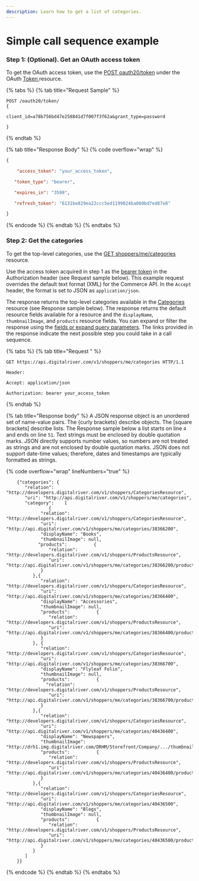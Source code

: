 ```yaml
---
description: Learn how to get a list of categories.
---
```


# Simple call sequence example

### Step 1: (Optional). Get an OAuth access token

To get the OAuth access token, use the [POST oauth20/token](https://www.digitalriver.com/docs/commerce-api-reference/#tag/Token/paths/\~1oauth20\~1token%20\(Client%20credentials\)/post) under the OAuth [Token ](https://www.digitalriver.com/docs/commerce-api-reference/#tag/Token)resource.

{% tabs %}
{% tab title="Request Sample" %}
```
POST /oauth20/token/ 
{

client_id=a78b756bd47e258841d7f007f3f62a&grant_type=password

}
```
{% endtab %}

{% tab title="Response Body" %}
{% code overflow="wrap" %}
```json
{

    "access_token": "your_access_token",

   "token_type": "bearer",

   "expires_in": "3599",

   "refresh_token": "6131be829ea22ccc5ed1199024ba060bd7ed87e8"

}
```
{% endcode %}
{% endtab %}
{% endtabs %}

### Step 2: Get the categories

To get the top-level categories, use the [GET shoppers/me/categories](https://www.digitalriver.com/docs/commerce-api-reference/#tag/Categories/paths/\~1v1\~1shoppers\~1me\~1categories/get) resource.

Use the access token acquired in step 1 as the [bearer token](https://tools.ietf.org/html/rfc6750) in the Authorization header (see Request sample below). This example request overrides the default text format (XML) for the Commerce API. In the `Accept` header, the format is set to JSON as `application/json`.

The response returns the top-level categories available in the [Categories ](https://www.digitalriver.com/docs/commerce-api-reference/#tag/Categories)resource (see Response sample below). The response returns the default resource fields available for a resource and the `displayName`, `thumbnailImage`, and `products` resource fields. You can expand or filter the response using the [fields or expand query parameters](fields-and-expand-query-parameters.md). The links provided in the response indicate the next possible step you could take in a call sequence.

{% tabs %}
{% tab title="Request " %}
```
GET https://api.digitalriver.com/v1/shoppers/me/categories HTTP/1.1

Header:

Accept: application/json 

Authorization: bearer your_access_token
```
{% endtab %}

{% tab title="Response body" %}
A JSON response object is an unordered set of name-value pairs. The {curly brackets} describe objects. The \[square brackets] describe lists. The Response sample below a list starts on line `4` and ends on line `51`. Text strings must be enclosed by double quotation marks. JSON directly supports number values, so numbers are not treated as strings and are not enclosed by double quotation marks. JSON does not support date-time values; therefore, dates and timestamps are typically formatted as strings.

{% code overflow="wrap" lineNumbers="true" %}
```
    {"categories": {
       "relation": "http://developers.digitalriver.com/v1/shoppers/CategoriesResource",
       "uri": "http://api.digitalriver.com/v1/shoppers/me/categories",
       "category":    [
                {
             "relation": "http://developers.digitalriver.com/v1/shoppers/CategoriesResource",
             "uri": "http://api.digitalriver.com/v1/shoppers/me/categories/38366200",
             "displayName": "Books",
             "thumbnailImage": null,
            "products":          {
                "relation": "http://developers.digitalriver.com/v1/shoppers/ProductsResource",
                "uri": "http://api.digitalriver.com/v1/shoppers/me/categories/38366200/products"
             }
          },{
             "relation": "http://developers.digitalriver.com/v1/shoppers/CategoriesResource",
             "uri": "http://api.digitalriver.com/v1/shoppers/me/categories/38366400",
             "displayName": "Accessories",
             "thumbnailImage": null,
             "products":          {
                "relation": "http://developers.digitalriver.com/v1/shoppers/ProductsResource",
                "uri": "http://api.digitalriver.com/v1/shoppers/me/categories/38366400/products"
             }
          }, {
             "relation": "http://developers.digitalriver.com/v1/shoppers/CategoriesResource",
             "uri": "http://api.digitalriver.com/v1/shoppers/me/categories/38366700",
             "displayName": "Flyleaf Folio",
             "thumbnailImage": null,
             "products":          {
               "relation": "http://developers.digitalriver.com/v1/shoppers/ProductsResource",
                "uri": "http://api.digitalriver.com/v1/shoppers/me/categories/38366700/products"
             }
          },{
             "relation": "http://developers.digitalriver.com/v1/shoppers/CategoriesResource",
             "uri": "http://api.digitalriver.com/v1/shoppers/me/categories/40436400",
             "displayName": "Newspapers",
             "thumbnailImage": "http://drh1.img.digitalriver.com/DRHM/Storefront/Company/.../thumbnail/blog2_thumb_image.jpg",
             "products":          {
                "relation": "http://developers.digitalriver.com/v1/shoppers/ProductsResource",
                "uri": "http://api.digitalriver.com/v1/shoppers/me/categories/40436400/products"
             }
          },{
             "relation": "http://developers.digitalriver.com/v1/shoppers/CategoriesResource",
             "uri": "http://api.digitalriver.com/v1/shoppers/me/categories/40436500",
             "displayName": "Blogs",
             "thumbnailImage": null,
             "products":          {
                "relation": "http://developers.digitalriver.com/v1/shoppers/ProductsResource",
                "uri": "http://api.digitalriver.com/v1/shoppers/me/categories/40436500/products"
             }
          }
       ]
    }}
```
{% endcode %}
{% endtab %}
{% endtabs %}
